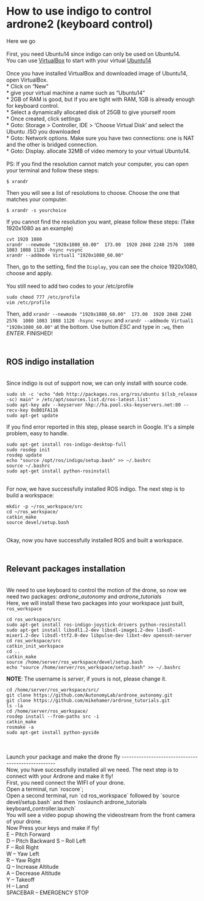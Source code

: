 How to use indigo to control ardrone2 (keyboard control)
=====================================
Here we go
<br>
<br> First, you need Ubuntu14 since indigo can only be used on Ubuntu14. 
<br> You can use [VirtualBox](https://www.virtualbox.org/wiki/Downloads) to start with your virtual [Ubuntu14](http://old-releases.ubuntu.com/releases/14.04.0/)
<br> 
<br> Once you have installed VirtualBox and downloaded image of Ubuntu14, open VirtualBox.
<br>  * Click on “New”
<br>  * give your virtual machine a name such as “Ubuntu14”
<br>  * 2GB of RAM is good, but if you are tight with RAM, 1GB is already enough for keyboard control.
<br>  * Select a dynamically allocated disk of 25GB to give yourself room
<br>  * Once created, click settings
<br>  * Goto: Storage > Controller, IDE > ‘Choose Virtual Disk’ and select the Ubuntu .ISO you downloaded
<br>  * Goto: Network options.   Make sure you have two connections: one is NAT and the other is bridged connection.
<br>  * Goto: Display. allocate 32MB of video memory to your virtual Ubuntu14.
<br>
<br> PS: If you find the resolution cannot match  your computer, you can open your terminal and follow these steps:
```
$ xrandr
```
Then you will see a list of resolutions to choose. Choose the one that matches your computer.
```
$ xrandr -s yourchoice
```
 If you cannot find the resolution you want, please follow these steps: (Take 1920x1080 as an example)
```
cvt 1920 1080
xrandr --newmode "1920x1080_60.00"  173.00  1920 2048 2248 2576  1080 1083 1088 1120 -hsync +vsync
xrandr --addmode Virtual1 "1920x1080_60.00"
```
Then, go to the setting, find the `Display`, you can see the choice 1920x1080, choose and apply.
<br>
<br> You still need to add two codes
 to your /etc/profile
```
sudo chmod 777 /etc/profile
vim /etc/profile
```
 Then, add `xrandr --newmode "1920x1080_60.00"  173.00  1920 2048 2248 2576  1080 1083 1088 1120 -hsync +vsync` and `xrandr --addmode Virtual1 "1920x1080_60.00"`
at the bottom. Use button _ESC_ and type in `:wq`, then _ENTER_.        FINISHED!
<br>

<br> ROS indigo installation
------------------------------
<br> Since indigo is out of support now, we can only install with source code.
```
sudo sh -c 'echo "deb http://packages.ros.org/ros/ubuntu $(lsb_release -sc) main" > /etc/apt/sources.list.d/ros-latest.list'
sudo apt-key adv --keyserver hkp://ha.pool.sks-keyservers.net:80 --recv-key 0xB01FA116
sudo apt-get update
```
If you find error reported in this step, please search in Google. It's a simple problem, easy to handle.
```
sudo apt-get install ros-indigo-desktop-full
sudo rosdep init
rosdep update
echo "source /opt/ros/indigo/setup.bash" >> ~/.bashrc
source ~/.bashrc
sudo apt-get install python-rosinstall
```
<br> For now, we have successfully installed ROS indigo. The next step is to build a workspace:
```
mkdir -p ~/ros_workspace/src
cd ~/ros_workspace/
catkin_make
source devel/setup.bash
```

<br> Okay, now you have successfully installed ROS and built a workspace.
<br>

<br> Relevant packages installation
-------------------------------------
<br> We need to use keyboard to control the motion of the drone, so now we need two packages: _ardrone_autonomy_ and _ardrone_tutorials_
<br> Here, we will install these two packages into your workspace just built, `ros_workspace`
```
cd ros_workspace/src
sudo apt-get install ros-indigo-joystick-drivers python-rosinstall
sudo apt-get install libsdl1.2-dev libsdl-image1.2-dev libsdl-mixer1.2-dev libsdl-ttf2.0-dev libpulse-dev libxt-dev openssh-server
cd ros_workspace/src
catkin_init_workspace
cd ..
catkin_make
source /home/server/ros_workspace/devel/setup.bash
echo "source /home/server/ros_workspace/setup.bash" >> ~/.bashrc
```
 **NOTE**: The username is _server_, if yours is not, please change it.
 ```
cd /home/server/ros_workspace/src/
git clone https://github.com/AutonomyLab/ardrone_autonomy.git
git clone https://github.com/mikehamer/ardrone_tutorials.git
ls -la
cd /home/server/ros_workspace/
rosdep install --from-paths src -i
catkin_make
rosmake -a
sudo apt-get install python-pyside
```
<br>
<br> Launch your package and make the drone fly
---------------------------------------------------
<br> Now, you have successfully installed all we need. The next step is to connect with your Ardrone and make it fly!
<br> First, you need connect the WIFI of your drone.
<br> Open a terminal, run `roscore`; <br>Open a second terminal, run `cd ros_workspace` followed by `source devel/setup.bash` and then 
`roslaunch ardrone_tutorials keyboard_controller.launch`
<br> You will see a video popup showing the videostream from the front camera of your drone.
<br> Now Press your keys and make if fly!
<br> 
E – Pitch Forward     <br>D – Pitch Backward            
S – Roll Left                                        <br>F – Roll Right
<br>
W – Yaw Left                                        <br> R – Yaw Right
<br>
Q – Increase Altitude                                <br>A – Decrease Altitude
<br>
Y – Takeoff                                         <br> H – Land
<br>
SPACEBAR – EMERGENCY STOP
<br>


